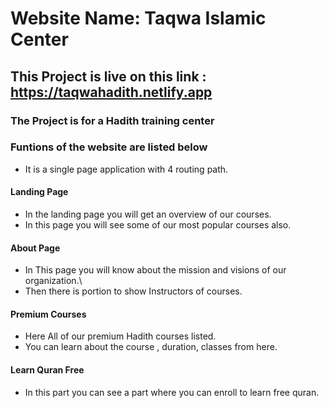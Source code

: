 # Website Name: Taqwa Islamic Center

## This Project is live on this link : https://taqwahadith.netlify.app

### The Project is for a Hadith training center

### Funtions of the website are listed below

- It is a single page application with 4 routing path.
#### Landing Page
- In the landing page you will get an overview of our courses.
- In this page you will see some of our most popular courses also.

#### About Page
- In This page you will know about the mission and visions of our organization.\
- Then there is portion to show Instructors of courses.

#### Premium Courses

- Here All of our premium Hadith courses listed.
- You can learn about the course , duration, classes from here.

#### Learn Quran Free

- In this part you can see a part where you can enroll to learn free quran.
